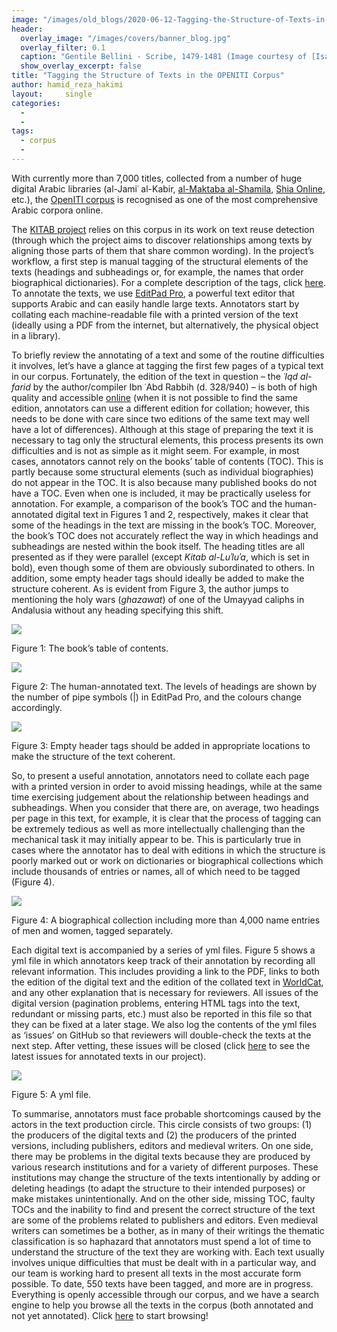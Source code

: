 ```yaml
---
image: "/images/old_blogs/2020-06-12-Tagging-the-Structure-of-Texts-in-the-OPENITI-Corpus//media/image1.png"
header:
  overlay_image: "/images/covers/banner_blog.jpg"
  overlay_filter: 0.1
  caption: "Gentile Bellini - Scribe, 1479-1481 (Image courtesy of [Isabella Stewart Gardner Museum](https://www.gardnermuseum.org/experience/collection/10755), Boston)" 
  show_overlay_excerpt: false 
title: "Tagging the Structure of Texts in the OPENITI Corpus"			
author: hamid_reza_hakimi		
layout:		single
categories:
  - 
  - 
tags:
  - corpus
  - 
---
```

With currently more than 7,000 titles, collected from a number of huge digital Arabic libraries (al-Jamiʿ al-Kabir, [al-Maktaba al-Shamila](http://www.shamela.ws/), [Shia Online](http://shiaonlinelibrary.com/), etc.), the [OpenITI corpus](https://github.com/OpenITI) is recognised as one of the most comprehensive Arabic corpora online.

The [KITAB project](http://kitab-project.org/about/) relies on this corpus in its work on text reuse detection (through which the project aims to discover relationships among texts by aligning those parts of them that share common wording). In the project’s workflow, a first step is manual tagging of the structural elements of the texts (headings and subheadings or, for example, the names that order biographical dictionaries). For a complete description of the tags, click [here](https://alraqmiyyat.github.io/mARkdown/). To annotate the texts, we use [EditPad Pro](https://www.editpadpro.com/), a powerful text editor that supports Arabic and can easily handle large texts. Annotators start by collating each machine-readable file with a printed version of the text (ideally using a PDF from the internet, but alternatively, the physical object in a library).

To briefly review the annotating of a text and some of the routine difficulties it involves, let’s have a glance at tagging the first few pages of a typical text in our corpus. Fortunately, the edition of the text in question – the *ʿIqd al-farid* by the author/compiler Ibn ʿAbd Rabbih (d. 328/940) – is both of high quality and accessible [online](https://archive.org/details/WAQ82391) (when it is not possible to find the same edition, annotators can use a different edition for collation; however, this needs to be done with care since two editions of the same text may well have a lot of differences). Although at this stage of preparing the text it is necessary to tag only the structural elements, this process presents its own difficulties and is not as simple as it might seem. For example, in most cases, annotators cannot rely on the books’ table of contents (TOC). This is partly because some structural elements (such as individual biographies) do not appear in the TOC. It is also because many published books do not have a TOC. Even when one is included, it may be practically useless for annotation. For example, a comparison of the book’s TOC and the human-annotated digital text in Figures 1 and 2, respectively, makes it clear that some of the headings in the text are missing in the book’s TOC. Moreover, the book’s TOC does not accurately reflect the way in which headings and subheadings are nested within the book itself. The heading titles are all presented as if they were parallel (except *Kitab al-Luʾluʾa*, which is set in bold), even though some of them are obviously subordinated to others. In addition, some empty header tags should ideally be added to make the structure coherent. As is evident from Figure 3, the author jumps to mentioning the holy wars (*ghazawat*) of one of the Umayyad caliphs in Andalusia without any heading specifying this shift.

[![](/images/old_blogs/2020-06-12-Tagging-the-Structure-of-Texts-in-the-OPENITI-Corpus//media/image1.png)](/images/old_blogs/2020-06-12-Tagging-the-Structure-of-Texts-in-the-OPENITI-Corpus//media/image1.png)

Figure 1: The book’s table of contents.

[![](/images/old_blogs/2020-06-12-Tagging-the-Structure-of-Texts-in-the-OPENITI-Corpus//media/image2.png)](/images/old_blogs/2020-06-12-Tagging-the-Structure-of-Texts-in-the-OPENITI-Corpus//media/image2.png)

Figure 2: The human-annotated text. The levels of headings are shown by the number of pipe symbols (\|) in EditPad Pro, and the colours change accordingly.

[![](/images/old_blogs/2020-06-12-Tagging-the-Structure-of-Texts-in-the-OPENITI-Corpus//media/image3.png)](/images/old_blogs/2020-06-12-Tagging-the-Structure-of-Texts-in-the-OPENITI-Corpus//media/image3.png)

Figure 3: Empty header tags should be added in appropriate locations to make the structure of the text coherent.

So, to present a useful annotation, annotators need to collate each page with a printed version in order to avoid missing headings, while at the same time exercising judgement about the relationship between headings and subheadings. When you consider that there are, on average, two headings per page in this text, for example, it is clear that the process of tagging can be extremely tedious as well as more intellectually challenging than the mechanical task it may initially appear to be. This is particularly true in cases where the annotator has to deal with editions in which the structure is poorly marked out or work on dictionaries or biographical collections which include thousands of entries or names, all of which need to be tagged (Figure 4).

[![](/images/old_blogs/2020-06-12-Tagging-the-Structure-of-Texts-in-the-OPENITI-Corpus//media/image4.png)](/images/old_blogs/2020-06-12-Tagging-the-Structure-of-Texts-in-the-OPENITI-Corpus//media/image4.png)

Figure 4: A biographical collection including more than 4,000 name entries of men and women, tagged separately.

Each digital text is accompanied by a series of yml files. Figure 5 shows a yml file in which annotators keep track of their annotation by recording all relevant information. This includes providing a link to the PDF, links to both the edition of the digital text and the edition of the collated text in [WorldCat](https://www.worldcat.org/), and any other explanation that is necessary for reviewers. All issues of the digital version (pagination problems, entering HTML tags into the text, redundant or missing parts, etc.) must also be reported in this file so that they can be fixed at a later stage. We also log the contents of the yml files as ‘issues’ on GitHub so that reviewers will double-check the texts at the next step. After vetting, these issues will be closed (click [here](https://github.com/OpenITI/Annotation/issues) to see the latest issues for annotated texts in our project).

[![](/images/old_blogs/2020-06-12-Tagging-the-Structure-of-Texts-in-the-OPENITI-Corpus//media/image5.png)](/images/old_blogs/2020-06-12-Tagging-the-Structure-of-Texts-in-the-OPENITI-Corpus//media/image5.png)

Figure 5: A yml file.

To summarise, annotators must face probable shortcomings caused by the actors in the text production circle. This circle consists of two groups: (1) the producers of the digital texts and (2) the producers of the printed versions, including publishers, editors and medieval writers. On one side, there may be problems in the digital texts because they are produced by various research institutions and for a variety of different purposes. These institutions may change the structure of the texts intentionally by adding or deleting headings (to adapt the structure to their intended purposes) or make mistakes unintentionally. And on the other side, missing TOC, faulty TOCs and the inability to find and present the correct structure of the text are some of the problems related to publishers and editors. Even medieval writers can sometimes be a bother, as in many of their writings the thematic classification is so haphazard that annotators must spend a lot of time to understand the structure of the text they are working with. Each text usually involves unique difficulties that must be dealt with in a particular way, and our team is working hard to present all texts in the most accurate form possible. To date, 550 texts have been tagged, and more are in progress. Everything is openly accessible through our corpus, and we have a search engine to help you browse all the texts in the corpus (both annotated and not yet annotated). Click [here](https://kitab-project.org/metadata) to start browsing!

